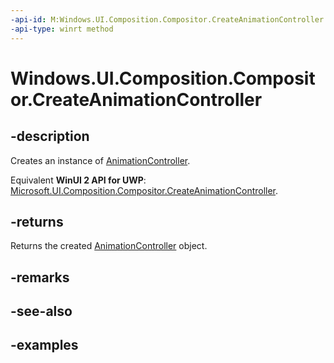 ```yaml
---
-api-id: M:Windows.UI.Composition.Compositor.CreateAnimationController
-api-type: winrt method
---
```


# Windows.UI.Composition.Compositor.CreateAnimationController

<!--
public Windows.UI.Composition.AnimationController CreateAnimationController ();
-->

## -description

Creates an instance of [AnimationController](animationcontroller.md).

Equivalent **WinUI 2 API for UWP**: [Microsoft.UI.Composition.Compositor.CreateAnimationController](/windows/winui/api/microsoft.ui.composition.compositor.createanimationcontroller).

## -returns

Returns the created [AnimationController](animationcontroller.md) object.

## -remarks

## -see-also

## -examples
